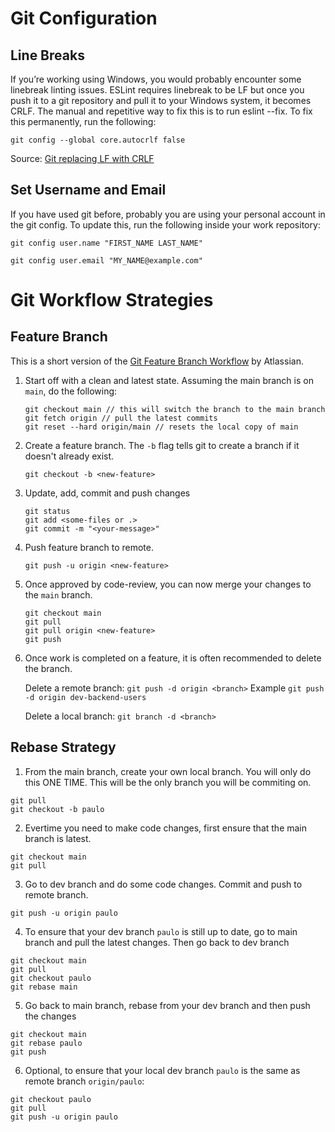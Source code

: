# Git Configuration

## Line Breaks

If you’re working using Windows, you would probably encounter some linebreak linting issues. ESLint requires linebreak to be LF but once you push it to a git repository and pull it to your Windows system, it becomes CRLF. The manual and repetitive way to fix this is to run eslint --fix. To fix this permanently, run the following:

```
git config --global core.autocrlf false
```

Source: [Git replacing LF with CRLF](https://stackoverflow.com/questions/1967370/git-replacing-lf-with-crlf)

## Set Username and Email

If you have used git before, probably you are using your personal account in the git config. To update this, run the following inside your work repository:

```
git config user.name "FIRST_NAME LAST_NAME"

git config user.email "MY_NAME@example.com"
```


# Git Workflow Strategies

## Feature Branch

This is a short version of the [Git Feature Branch Workflow](https://www.atlassian.com/git/tutorials/comparing-workflows/feature-branch-workflow) by Atlassian.

1. Start off with a clean and latest state. Assuming the main branch is on `main`, do the following:

    ```
    git checkout main // this will switch the branch to the main branch
    git fetch origin // pull the latest commits
    git reset --hard origin/main // resets the local copy of main
    ```

2. Create a feature branch. The `-b` flag tells git to create a branch if it doesn't already exist.

    ```
    git checkout -b <new-feature>
    ```

3. Update, add, commit and push changes

    ```
    git status
    git add <some-files or .>
    git commit -m "<your-message>"
    ```

4. Push feature branch to remote. 

    ```
    git push -u origin <new-feature>
    ```

5. Once approved by code-review, you can now merge your changes to the `main` branch.

    ```
    git checkout main
    git pull
    git pull origin <new-feature>
    git push
    ```

6. Once work is completed on a feature, it is often recommended to delete the branch.

    Delete a remote branch:
     `git push -d origin <branch>`
    Example
     `git push -d origin dev-backend-users `

    Delete a local branch:
     `git branch -d <branch>`



## Rebase Strategy

1. From the main branch, create your own local branch. You will only do this ONE TIME. This will be the only branch you will be commiting on.

```
git pull
git checkout -b paulo
```

2. Evertime you need to make code changes, first ensure that the main branch is latest.

```
git checkout main
git pull
```

3. Go to dev branch and  do some code changes. Commit and push to remote branch. 
```
git push -u origin paulo
```

4. To ensure that your dev branch `paulo` is still up to date, go to main branch and pull the latest changes. Then go back to dev branch
```
git checkout main
git pull
git checkout paulo
git rebase main
```

5. Go back to main branch, rebase from your dev branch and then push the changes
```
git checkout main
git rebase paulo
git push
```

6. Optional, to ensure that your local dev branch `paulo` is the same as remote branch `origin/paulo`:
```
git checkout paulo
git pull
git push -u origin paulo
```
